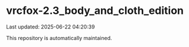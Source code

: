 # vrcfox-2.3_body_and_cloth_edition

Last updated: 2025-06-22 04:20:39

This repository is automatically maintained.
